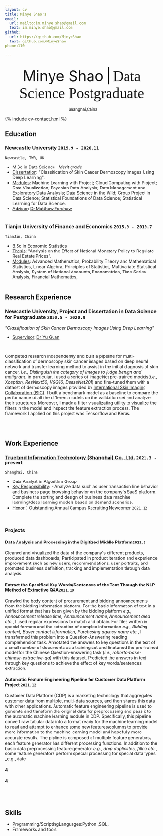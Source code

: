 ```yaml
---
layout: cv
title: Minye Shao's 
email:
  url: mailto:im.minye.shao@gmail.com
  text: im.minye.shao@gmail.com
github:
  url: https://github.com/MinyeShao
  text: github.com/MinyeShao
phone:110

---
```

<br>
<div align='center' ><font size='85'>Minye Shao</font>&nbsp; <font size='85'>|</font> &nbsp;<font face="sf" size='85'>Data Science Postgraduate</font></div>

<br />
<center><i class="fas fa-map-marker-alt fa-xs"></i>&nbsp;&nbsp;<font size='2.9'>Shanghai,China</font> </center>


{% include cv-contact.html %}

## Education

### **Newcastle University** `2019.9 - 2020.11`

```
Newcastle, TWR, UK
```

- M.Sc in Data Science &nbsp; _Merit grade_
- <u>Dissertation</u>: "Classification of Skin Cancer Dermoscopy Images Using Deep Learning". 
- <u>Modules</u>: Machine Learning with Project; Cloud Computing with Project; Data Visualization; Bayesian Data Analysis; Data Management and Exploratory Data Analysis; Data Science in the Wild; Group Project in Data Science; Statistical Foundations of Data Science; Statistical Learning for Data Science.
- <u>Advisor</u>: [Dr Matthew Forshaw](https://www.ncl.ac.uk/computing/staff/profile/matthewforshaw.html)
<br><br />

### **Tianjin University of Finance and Economics** `2015.9 - 2019.7`
 
```
TianJin, China
```

- B.Sc in Economic Statistics
- <u>Thesis</u>: "Analysis on the Effect of National Monetary Policy to Regulate Real Estate Prices".
- <u>Modules</u>: Advanced Mathematics, Probability Theory and Mathematical Statistics, Linear Algebra, Principles of Statistics, Multivariate Statistical Analysis, System of National Accounts, Econometrics, Time Series Analysis, Financial Mathematics,
<br><br />


## Research Experience 

### **Newcastle University, Project and Dissertation in Data Science for Postgraduate** `2020.5 - 2020.9`
_"Classification of Skin Cancer Dermoscopy Images Using Deep Learning"_
- <u>Supervisor</u>: [Dr Yu Guan](https://www.ncl.ac.uk/computing/staff/profile/yuguan.html)
<br>


Completed research independently and built a pipeline for multi-classification of dermoscopy skin cancer images based on deep neural network and transfer learning method to assist in the initial diagnosis of skin cancer, _i.e., Distinguish the category of images to judge benign and malignant_. In particular, I used a series of ImageNet pre-trained models(_i.e., Xception, ResNext50, VGG16, DenseNet201_) and fine-tuned them with a dataset of dermoscopy images provided by [International Skin Imaging Collaboration (ISIC)](https://www.isic-archive.com/#!/topWithHeader/wideContentTop/main). I built a benchmark model as a baseline to compare the performance of all the different models on the validation set and analyze their structures. Moreover, I made a filter visualizating utility to visualize the filters in the model and inspect the feature extraction process. The framework I applied on this project was Tensorflow and Keras.   

<br><br />

## Work Experience

### [**Trueland Information Technology (Shanghai) Co., Ltd.**](https://www.marketingforce.com/) `2021.3 - present`
```
Shanghai, China
```
- Data Analyst in Algorithm Group
- <u>Key Responsibility</u>: - Analyze data such as user transaction line behavior and business page browsing behavior on the company's SaaS platform. Complete the sorting and design of business data machine learning/deep learning models based on demand scenarios. 
- <u>Honor</u>：Outstanding Annual Campus Recruiting Newcomer `2021.12`
<br>

### **Projects**

#### **Data Analysis and Processing in the Digitized Middle Platform**`2021.3 `
Cleaned and visualized the data of the company's different products, produced data dashboards; Participated in product iteration and experience improvement such as new users, recommendations, user portraits, and promoted business definition, tracking and implementation through data analysis.
<br>

#### **Extract the Specified Key Words/Sentences of the Text Through the NLP Method of Extractive Q&A**`2021.10 `
Crawled the body content of procurement and bidding announcements from the bidding information platform. For the basic information of text in a unified format that has been given by the bidding platform _e.g., Announcement release time, Announcement name, Announcement area etc._, I used regular expressions to match and obtain. For files written in special formats and the extraction of complex information _e.g., Bidding content, Buyer contact information, Purchasing agency name etc._, I transformed this problem into a Question-Answering reading comprehension task. Annotated the answers to key questions in the text of a small number of documents as a training set and finetuned the pre-trained model for the Chinese Question-Answering task (_i.e., roberta-base-chinese-extractive-qa_) with this dataset. Predicted the answers in text through key questions to achieve the effect of key words/sentences extraction.
<br>

#### **Automatic Feature Engineering Pipeline for Customer Data Platform Project** `2021.12 `
Customer Data Platform (CDP) is a marketing technology that aggregates customer data from multiple, multi-data sources, and then shares this data with other applications. Automatic feature engineering pipeline is used to generate and transform the original data for preprocessing and pass it to the automatic machine learning module in CDP. Specifically, this pipeline convert raw tabular data into a format ready for the machine learning model to read and attempt to enhance some new features/columns to provide more information to the machine learning model and hopefully more accurate results. The pipline is composed of multiple feature generators，each feature generator has different processing functions. In addition to the basic data preprocessing feature generator _e.g., drop duplicates, fillna etc._, some feature generators perform special processing for special data types _e.g., date





#### 4
#### 4
<br><br />



## Skills
- Programming/ScriptingLanguages:Python ,SQL,
- Frameworks and tools





<!-- ### Footer

Last updated: July 2022 -->

